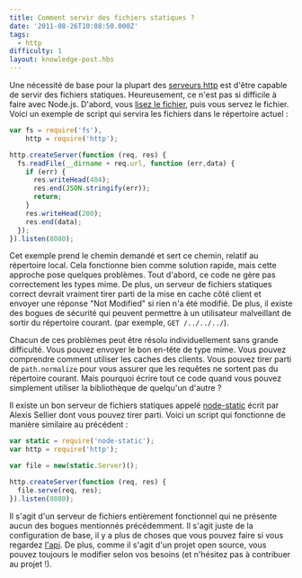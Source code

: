 ```yaml
---
title: Comment servir des fichiers statiques ?
date: '2011-08-26T10:08:50.000Z'
tags:
  - http
difficulty: 1
layout: knowledge-post.hbs
---
```


Une nécessité de base pour la plupart des [serveurs http](/fr/knowledge/HTTP/servers/how-to-create-a-HTTPS-server/) est d'être capable de servir des fichiers statiques. Heureusement, ce n'est pas si difficile à faire avec Node.js. D'abord, vous [lisez le fichier](/fr/connaissance/file-system/how-to-read-files-in-nodejs/), puis vous servez le fichier. Voici un exemple de script qui servira les fichiers dans le répertoire actuel :

```javascript
var fs = require('fs'),
    http = require('http');

http.createServer(function (req, res) {
  fs.readFile(__dirname + req.url, function (err,data) {
    if (err) {
      res.writeHead(404);
      res.end(JSON.stringify(err));
      return;
    }
    res.writeHead(200);
    res.end(data);
  });
}).listen(8080);
```

Cet exemple prend le chemin demandé et sert ce chemin, relatif au répertoire local. Cela fonctionne bien comme solution rapide, mais cette approche pose quelques problèmes. Tout d'abord, ce code ne gère pas correctement les types mime. De plus, un serveur de fichiers statiques correct devrait vraiment tirer parti de la mise en cache côté client et envoyer une réponse "Not Modified" si rien n'a été modifié. De plus, il existe des bogues de sécurité qui peuvent permettre à un utilisateur malveillant de sortir du répertoire courant. (par exemple, `GET /../../../`).

Chacun de ces problèmes peut être résolu individuellement sans grande difficulté. Vous pouvez envoyer le bon en-tête de type mime. Vous pouvez comprendre comment utiliser les caches des clients. Vous pouvez tirer parti de `path.normalize` pour vous assurer que les requêtes ne sortent pas du répertoire courant. Mais pourquoi écrire tout ce code quand vous pouvez simplement utiliser la bibliothèque de quelqu'un d'autre ?

Il existe un bon serveur de fichiers statiques appelé [node-static](https://github.com/cloudhead/node-static) écrit par Alexis Sellier dont vous pouvez tirer parti. Voici un script qui fonctionne de manière similaire au précédent :

```javascript
var static = require('node-static');
var http = require('http');

var file = new(static.Server)();

http.createServer(function (req, res) {
  file.serve(req, res);
}).listen(8080);
```

Il s'agit d'un serveur de fichiers entièrement fonctionnel qui ne présente aucun des bogues mentionnés précédemment. Il s'agit juste de la configuration de base, il y a plus de choses que vous pouvez faire si vous regardez [l'api](https://github.com/cloudhead/node-static). De plus, comme il s'agit d'un projet open source, vous pouvez toujours le modifier selon vos besoins (et n'hésitez pas à contribuer au projet !).
